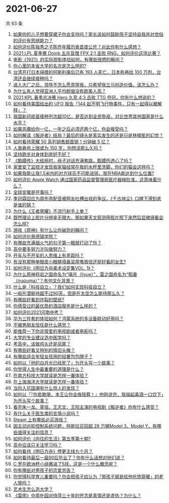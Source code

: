 # 2021-06-27

共 63 条

<!-- BEGIN -->
<!-- 最后更新时间 Sun Jun 27 2021 01:11:46 GMT+0800 (China Standard Time) -->

1. [如果你的儿子想要穿裙子你会支持吗？家长该如何鼓励孩子坚持自我并对世俗的评价有思辨能力？](https://www.zhihu.com/question/467775786)
2. [如何评价陈独秀之子陈乔年履历表首度公开？对此你有什么感想？](https://www.zhihu.com/question/464933522)
3. [2021 LPL 夏季赛 Doinb 五杀盲僧 FPX 2:1 击败
   RNG，如何评价这场比赛？](https://www.zhihu.com/question/467927415)
4. [电影《1921》的实际观影体验如何，有哪些很燃的瞬间？](https://www.zhihu.com/question/467463563)
5. [你心里的本省大学的名次是怎么样的?](https://www.zhihu.com/question/410179653)
6. [台湾开打日本捐赠的阿斯利康后已有 193 人死亡，日本称再给 100
   万剂，台湾还会继续接种吗？](https://www.zhihu.com/question/467768491)
7. [进入大厂之后，领导不怎么愿意带我，只希望我立马创造价值，该怎么办？](https://www.zhihu.com/question/466550532)
8. [为什么有人觉得亚洲人平均颜值没有欧美人高？](https://www.zhihu.com/question/433666039)
9. [2021 KPL 春季总决赛 Hero 久竞 4:3 击败 TTG
   夺冠，你有什么想说的？](https://www.zhihu.com/question/467891041)
10. [如何看待美国给出的 UFO 报告「144
    起不明飞行物事件，只有一起得以被解释」？](https://www.zhihu.com/question/467298489)
11. [我国新冠疫苗接种剂次超10亿，是否达到全民免疫，对比世界其他国家是什么水平？](https://www.zhihu.com/question/466845525)
12. [如果恶魔给你一亿，一年之后必须还两个亿，你会接受吗？](https://www.zhihu.com/question/392418796)
13. [如何解读《叛逆者》结局？最后的镜头是真实发生的还是只是林楠笙的幻觉？](https://www.zhihu.com/question/467937765)
14. [如何看待荣耀 50 系列销售额首销 1 分钟破 5 亿？](https://www.zhihu.com/question/467418330)
15. [人类寿命上限或为 150 岁，你想活那么久吗？](https://www.zhihu.com/question/466968884)
16. [坚持跑步对身体到底好不好？](https://www.zhihu.com/question/461618978)
17. [《甄嬛传》大结局时，母子对话充满套路，甄嬛伤透心了吗？](https://www.zhihu.com/question/404317643)
18. [家里安了监控才发现我家猫经常在我的水杯里洗脚，你们的猫会这样吗？](https://www.zhihu.com/question/459983017)
19. [如果我能让我1.5米内的对方球员不可能进球，我在NBA能达到什么位置?](https://www.zhihu.com/question/402597076)
20. [如何评价 Apple Watch
    通过国家药品监督管理局医疗器械批准，这意味着什么？](https://www.zhihu.com/question/467625126)
21. [全球变暖是坏事吗？](https://www.zhihu.com/question/290575660)
22. [季冠霖回应为周冬雨配音被网友吐槽出戏的争议，《千古玦尘》口碑下滑到底是谁的锅？](https://www.zhihu.com/question/467423413)
23. [为什么《王者荣耀》不流行射手上单？](https://www.zhihu.com/question/460375616)
24. [既然理论上胶片分辨率无限大，那如果天文观测用胶片照下来然后显微镜看会怎么样?](https://www.zhihu.com/question/453975780)
25. [游戏《原神》有什么让你破防的瞬间？](https://www.zhihu.com/question/466342008)
26. [如何评价景德镇学院？](https://www.zhihu.com/question/24931592)
27. [有哪些充满烟火气的句子第一眼就打动了你？](https://www.zhihu.com/question/357326082)
28. [高中要多努力才叫做努力？](https://www.zhihu.com/question/60440328)
29. [开车与不开车的人思维上有差距吗？](https://www.zhihu.com/question/466319507)
30. [有没有那种单眼皮小眼睛塌鼻梁厚嘴唇但还挺好看的女生?](https://www.zhihu.com/question/312374216)
31. [如何评价《明日方舟美术设定集VOL. 1》？](https://www.zhihu.com/question/467858109)
32. [为什么原神将岩之国命名为“璃月（liyue）”，雷之国命名为“稻妻（inazuma）”？有何文化背景？](https://www.zhihu.com/question/466559443)
33. [什么是「科技自立」？我们如何实现科技自立？](https://www.zhihu.com/question/458853728)
34. [一般在潜艇待超不过90天，但是在太空怎么能待那么久？](https://www.zhihu.com/question/465762854)
35. [有哪些好看到炸裂的壁纸?](https://www.zhihu.com/question/425110846)
36. [你感受过的最优质的酒店服务是什么样的？](https://www.zhihu.com/question/36082879)
37. [如何评价2021河南中考？](https://www.zhihu.com/question/466137266)
38. [华为三件套的体验如何？鸿蒙系统的多设备联动好用吗？](https://www.zhihu.com/question/467709448)
39. [不被男朋友信任是什么感觉？](https://www.zhihu.com/question/464707364)
40. [能推荐一下你非常爱的电视剧或者电影吗？](https://www.zhihu.com/question/460849272)
41. [大学的专业建议选中医学吗？](https://www.zhihu.com/question/463493627)
42. [考高中，该做鸡头还是凤尾？](https://www.zhihu.com/question/464821888)
43. [有哪些好看又特别的情侣头像？](https://www.zhihu.com/question/361074548)
44. [有哪些适合年轻女孩用的轻奢包包牌子？](https://www.zhihu.com/question/35179909)
45. [如何以「他的白月光已经死了」为开头写一个故事？](https://www.zhihu.com/question/435179014)
46. [你觉得人生中最重要的道理是什么？](https://www.zhihu.com/question/465627192)
47. [在南方科技大学就读是怎样一番体验？](https://www.zhihu.com/question/24365361)
48. [在上海海洋大学就读是怎样一番体验？](https://www.zhihu.com/question/29678076)
49. [当你入坑国潮有什么惊人的发现？](https://www.zhihu.com/question/463164713)
50. [如何以「『你若敢喝，本王让你全族陪葬！』他刚说完，我端起毒酒一口饮下」为开头写个故事？](https://www.zhihu.com/question/454829891)
51. [看完朱一龙、童瑶、王志文、王阳主演的电视剧《叛逆者》你有什么感受？](https://www.zhihu.com/question/456962938)
52. [有什么关于医生类的言情小说吗？](https://www.zhihu.com/question/266364937)
53. [Steam 上有哪些必买游戏？](https://www.zhihu.com/question/35296900)
54. [因主动巡航控制系统问题，特斯拉召回超 28 万辆Model 3、Model
    Y，有哪些值得关注的信息？](https://www.zhihu.com/question/467798045)
55. [如何评价《向往的生活》第五季第十期?](https://www.zhihu.com/question/466097156)
56. [高中应该只关注学习吗？](https://www.zhihu.com/question/464840911)
57. [如何看待《明日方舟》停更主线九个月？](https://www.zhihu.com/question/467117827)
58. [如何看待最后一届90后毕业了？你有什么话想对他们说？](https://www.zhihu.com/question/467748410)
59. [C 罗在欧洲杯小组赛进了5球，这是一个什么概念呢？](https://www.zhihu.com/question/467069907)
60. [你有哪些对男孩子的恋爱忠告？](https://www.zhihu.com/question/293676302)
61. [你觉得科学育儿重要吗？你会把孩子给认为「带孩子就是给他吃饱穿暖」的老人带吗？](https://www.zhihu.com/question/464732842)
62. [艺术生怎么选大学？](https://www.zhihu.com/question/406801194)
63. [《雷雨》中周朴园对侍萍三十年的怀念是真情还是虚伪？为什么？](https://www.zhihu.com/question/380155608)

<!-- END -->
